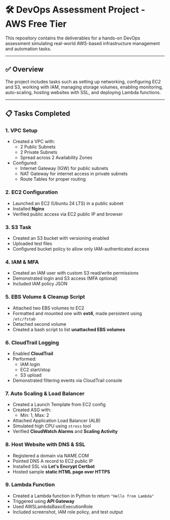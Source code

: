 # 🛠️ DevOps Assessment Project - AWS Free Tier

This repository contains the deliverables for a hands-on DevOps assessment simulating real-world AWS-based infrastructure management and automation tasks.

---

## ✅ Overview

The project includes tasks such as setting up networking, configuring EC2 and S3, working with IAM, managing storage volumes, enabling monitoring, auto-scaling, hosting websites with SSL, and deploying Lambda functions.

---

## 📋 Tasks Completed

### 1. VPC Setup
- Created a VPC with:
  - 2 Public Subnets
  - 2 Private Subnets
  - Spread across 2 Availability Zones
- Configured:
  - Internet Gateway (IGW) for public subnets
  - NAT Gateway for internet access in private subnets
  - Route Tables for proper routing

### 2. EC2 Configuration
- Launched an EC2 (Ubuntu 24 LTS) in a public subnet
- Installed **Nginx**
- Verified public access via EC2 public IP and browser

### 3. S3 Task
- Created an S3 bucket with versioning enabled
- Uploaded test files
- Configured bucket policy to allow only IAM-authenticated access

### 4. IAM & MFA
- Created an IAM user with custom S3 read/write permissions
- Demonstrated login and S3 access (MFA optional)
- Included IAM policy JSON

### 5. EBS Volume & Cleanup Script
- Attached two EBS volumes to EC2
- Formatted and mounted one with **ext4**, made persistent using `/etc/fstab`
- Detached second volume
- Created a bash script to list **unattached EBS volumes**

### 6. CloudTrail Logging
- Enabled **CloudTrail**
- Performed:
  - IAM login
  - EC2 start/stop
  - S3 upload
- Demonstrated filtering events via CloudTrail console

### 7. Auto Scaling & Load Balancer
- Created a Launch Template from EC2 config
- Created ASG with:
  - Min: 1, Max: 2
- Attached Application Load Balancer (ALB)
- Simulated high CPU using `stress` tool
- Verified **CloudWatch Alarms** and **Scaling Activity**

### 8. Host Website with DNS & SSL
- Registered a domain via NAME.COM
- Pointed DNS A record to EC2 public IP
- Installed SSL via **Let's Encrypt Certbot**
- Hosted sample **static HTML page over HTTPS**

### 9. Lambda Function
- Created a Lambda function in Python to return `"Hello from Lambda"`
- Triggered using **API Gateway**
- Used AWSLambdaBasicExecutionRole
- Included screenshot, IAM role policy, and test output

